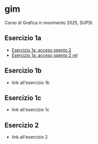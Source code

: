 # gim
Corso di Grafica in movimento 2025, SUPSI. 

## Esercizio 1a
- [Esercizio 1a: acceso spento 2](https://ali-0032.github.io/gim/esercizio_1a/acceso_spento_2.html)
- [Esercizio 1a: acceso spento 2 rel](acceso_spento_2.html)

## Esercizio 1b
- link all'esercizio 1b

## Esercizio 1c
- link all'esercizio 1c

## Esercizio 2
- link all'esercizio 2
